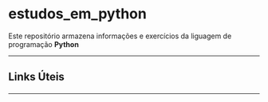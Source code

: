 # estudos_em_python
Este repositório armazena informações e exercícios da liguagem de programação **Python**

<hr>
<h2> Links Úteis
<hr> 
